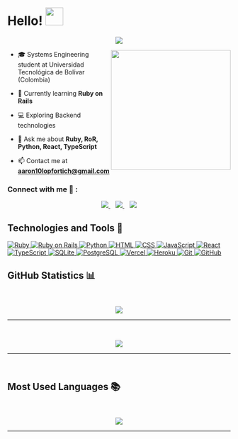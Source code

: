 <h1> Hello! <img src="https://raw.githubusercontent.com/MartinHeinz/MartinHeinz/master/wave.gif" width=40px> </h1>
<p align='center'>
<img src="https://readme-typing-svg.herokuapp.com?color=%2336BCF7&size=25&center=true&vCenter=true&width=433&height=75&lines=Systems+Engineering+Student;Backend+Developer;Ruby+on+Rails+Enthusiast;Welcome+to+my+profile">
</p>

<img align="right" src="https://media.giphy.com/media/QvpqTCiEcwtvx6wwJK/giphy.gif" width="270" height="270" frameBorder="0" class="giphy-embed" allowFullScreen></img>

- 🎓 Systems Engineering student at Universidad Tecnológica de Bolívar (Colombia)

- 🌱 Currently learning **Ruby on Rails**

- 💻 Exploring Backend technologies

- 💬 Ask me about **Ruby, RoR, Python, React, TypeScript**

- 📫 Contact me at **aaron10lopfortich@gmail.com**

### Connect with me 🔗 :
<p align='center'>
<a href="mailto:aarondlf@example.com" target="_blank">
<img src="https://img.shields.io/badge/Gmail-D14836?style=for-the-badge&logo=gmail&logoColor=white">
</a>&nbsp;&nbsp;
<a href="www.linkedin.com/in/aaron-dali-lópez-fortich-a5a594331" target="_blank">
<img src="https://img.shields.io/badge/linkedin-%230077B5.svg?style=for-the-badge&logo=linkedin&logoColor=white">
</a>&nbsp;&nbsp;
<a href="https://x.com/AaronDaliLop" target="_blank">
<img src="https://img.shields.io/badge/X-%231DA1F2.svg?style=for-the-badge&logo=twitter&logoColor=white">
</a>
</p>

## Technologies and Tools 🚀

<a href="https://www.ruby-lang.org/" target="_blank">
  <img alt="Ruby" src="https://img.shields.io/badge/Ruby-CC342D?style=for-the-badge&logo=ruby&logoColor=white">
</a>
<a href="https://rubyonrails.org/" target="_blank">
  <img alt="Ruby on Rails" src="https://img.shields.io/badge/Ruby_on_Rails-CC0000?style=for-the-badge&logo=rubyonrails&logoColor=white">
</a>
<a href="https://www.python.org/" target="_blank">
  <img alt="Python" src="https://img.shields.io/badge/Python-3776AB?style=for-the-badge&logo=python&logoColor=white">
</a>
<a href="https://developer.mozilla.org/en-US/docs/Web/HTML" target="_blank">
  <img alt="HTML" src="https://img.shields.io/badge/HTML5-E34F26?style=for-the-badge&logo=html5&logoColor=white">
</a>
<a href="https://developer.mozilla.org/en-US/docs/Web/CSS" target="_blank">
  <img alt="CSS" src="https://img.shields.io/badge/CSS3-1572B6?style=for-the-badge&logo=css3&logoColor=white">
</a>
<a href="https://developer.mozilla.org/en-US/docs/Web/JavaScript" target="_blank">
  <img alt="JavaScript" src="https://img.shields.io/badge/JavaScript-F7DF1E?style=for-the-badge&logo=javascript&logoColor=black">
</a>
<a href="https://reactjs.org/" target="_blank">
  <img alt="React" src="https://img.shields.io/badge/React-61DAFB?style=for-the-badge&logo=react&logoColor=black">
</a>
<a href="https://www.typescriptlang.org/" target="_blank">
  <img alt="TypeScript" src="https://img.shields.io/badge/TypeScript-007ACC?style=for-the-badge&logo=typescript&logoColor=white">
</a>
<a href="https://www.sqlite.org/" target="_blank">
  <img alt="SQLite" src="https://img.shields.io/badge/SQLite-003B57?style=for-the-badge&logo=sqlite&logoColor=white">
</a>
<a href="https://www.postgresql.org/" target="_blank">
  <img alt="PostgreSQL" src="https://img.shields.io/badge/PostgreSQL-316192?style=for-the-badge&logo=postgresql&logoColor=white">
</a>
<a href="https://vercel.com/" target="_blank">
  <img alt="Vercel" src="https://img.shields.io/badge/Vercel-000000?style=for-the-badge&logo=vercel&logoColor=white">
</a>
<a href="https://www.heroku.com/" target="_blank">
  <img alt="Heroku" src="https://img.shields.io/badge/Heroku-430098?style=for-the-badge&logo=heroku&logoColor=white">
</a>
<a href="https://git-scm.com/" target="_blank">
  <img alt="Git" src="https://img.shields.io/badge/Git-F05032?style=for-the-badge&logo=git&logoColor=white">
</a>
<a href="https://github.com/AaronDLF" target="_blank">
  <img alt="GitHub" src="https://img.shields.io/badge/GitHub-181717?style=for-the-badge&logo=github&logoColor=white">
</a>

## GitHub Statistics 📊
<br>
<p align='center'>
<img src="https://github-readme-streak-stats.herokuapp.com?user=AaronDLF&theme=black-ice&hide_border=true&date_format=M%20j%5B%2C%20Y%5D">
</p>
<hr><br>

<p align='center'>
<img src="https://github-readme-stats.vercel.app/api?username=AaronDLF&show_icons=true&theme=github_dark">
</p>
<hr>
<br>

## Most Used Languages 📚
<br>
<p align='center'>
<img src="https://github-readme-stats.vercel.app/api/top-langs/?username=AaronDLF&theme=dark&hide_border=true&langs_count=10">
</p>

<hr>
<br>
